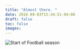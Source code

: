 ```yaml
---
title: "Almost there. "
date: 2016-09-03T15:34:51-04:00
draft: false
toc: false
images: 
---
```

![Start of Football season](football-stadium.jpg)
